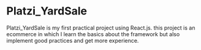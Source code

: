 # Platzi_YardSale
Platzi_YardSale is my first practical project using React.js. this project is an ecommerce in which I learn the basics about the framework but also implement good practices and get more experience.
